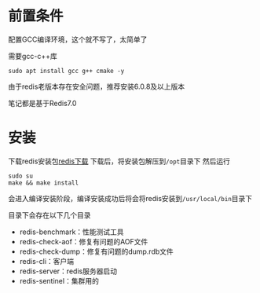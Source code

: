 # 前置条件
配置GCC编译环境，这个就不写了，太简单了

需要gcc-c++库
```shell
sudo apt install gcc g++ cmake -y
```

由于redis老版本存在安全问题，推荐安装6.0.8及以上版本

笔记都是基于Redis7.0

# 安装
下载redis安装包[redis下载](https://download.redis.io/releases/)
下载后，将安装包解压到`/opt`目录下
然后运行
```shell
sudo su
make && make install
```

会进入编译安装阶段，编译安装成功后将会将redis安装到`/usr/local/bin`目录下

目录下会存在以下几个目录
* redis-benchmark：性能测试工具
* redis-check-aof：修复有问题的AOF文件
* redis-check-dump：修复有问题的dump.rdb文件
* redis-cli：客户端
* redis-server：redis服务器启动
* redis-sentinel：集群用的
